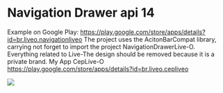 Navigation Drawer api 14
=================================

Example on Google Play: https://play.google.com/store/apps/details?id=br.liveo.navigationliveo The project uses the AcitonBarCompat library, carrying not forget to import the project NavigationDrawerLive-O. Everything related to Live-The design should be removed because it is a private brand. My App CepLive-O https://play.google.com/store/apps/details?id=br.liveo.cepliveo


<img src="https://raw.githubusercontent.com/rudsonlive/Navigation-Drawer-ActionBarCompat/master/navigation.png"> 
